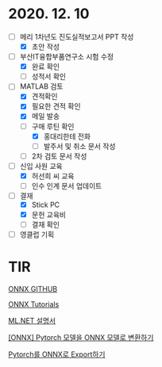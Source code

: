 # 2020. 12. 10

- [ ] 메리 1차년도 진도실적보고서 PPT 작성
  - [x] 초안 작성
- [ ] 부산IT융합부품연구소 시험 수정
  - [x] 완료 확인
  - [ ] 성적서 확인
- [ ] MATLAB 검토
  - [x] 견적확인
  - [x] 필요한 견적 확인
  - [x] 메일 발송
  - [ ] 구매 루틴 확인
    - [x] 홍대리한테 전화
    - [ ] 발주서 및 취소 문서 작성
  - [ ] 2차 검토 문서 작성
- [ ] 신입 사원 교육
  - [x] 허선희 씨 교육
  - [ ] 인수 인계 문서 업데이트
- [ ] 결재
  - [x] Stick PC
  - [x] 문헌 교육비
  - [ ] 결재 확인
- [ ] 영클럽 기획

# TIR

[ONNX GITHUB](https://github.com/onnx/onnx)

[ONNX Tutorials](https://github.com/onnx/tutorials)

[ML.NET 설명서](https://docs.microsoft.com/ko-kr/dotnet/machine-learning/)

[[ONNX] Pytorch 모델을 ONNX 모델로 변환하기](https://eehoeskrap.tistory.com/468)

[Pytorch를 ONNX로 Export하기](https://yunmorning.tistory.com/17)